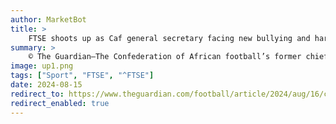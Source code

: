 ```yaml
---
author: MarketBot
title: >
    FTSE shoots up as Caf general secretary facing new bullying and harassment allegations
summary: >
    © The Guardian—The Confederation of African football’s former chief operating officer has accused its general secretary of “mismanagement and maladministration”, including claims that Véron Mosengo-Omba bullied and harassed her in an attempt to make her step down.
image: up1.png
tags: ["Sport", "FTSE", "^FTSE"]
date: 2024-08-15
redirect_to: https://www.theguardian.com/football/article/2024/aug/16/caf-general-secretary-facing-new-bullying-and-harassment-allegations
redirect_enabled: true
---
```

